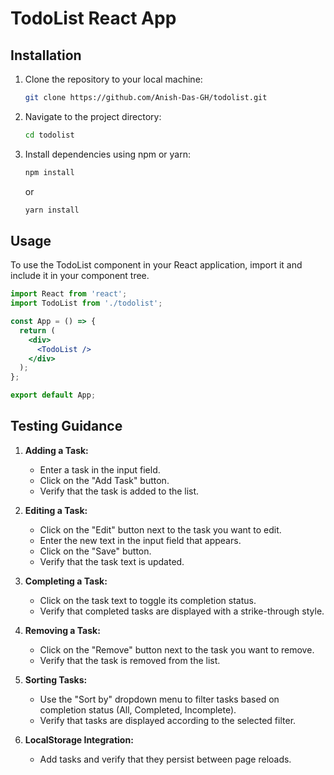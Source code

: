 
# TodoList React App



## Installation

1. Clone the repository to your local machine:
   ```bash
   git clone https://github.com/Anish-Das-GH/todolist.git
   ```

3. Navigate to the project directory:
   ```bash
   cd todolist
   ```

4. Install dependencies using npm or yarn:
   ```bash
   npm install
   ```
   or
   ```bash
   yarn install
   ```

## Usage

To use the TodoList component in your React application, import it and include it in your component tree.

```jsx
import React from 'react';
import TodoList from './todolist';

const App = () => {
  return (
    <div>
      <TodoList />
    </div>
  );
};

export default App;
```

## Testing Guidance

1. **Adding a Task:**
   - Enter a task in the input field.
   - Click on the "Add Task" button.
   - Verify that the task is added to the list.

2. **Editing a Task:**
   - Click on the "Edit" button next to the task you want to edit.
   - Enter the new text in the input field that appears.
   - Click on the "Save" button.
   - Verify that the task text is updated.

3. **Completing a Task:**
   - Click on the task text to toggle its completion status.
   - Verify that completed tasks are displayed with a strike-through style.

4. **Removing a Task:**
   - Click on the "Remove" button next to the task you want to remove.
   - Verify that the task is removed from the list.

5. **Sorting Tasks:**
   - Use the "Sort by" dropdown menu to filter tasks based on completion status (All, Completed, Incomplete).
   - Verify that tasks are displayed according to the selected filter.

6. **LocalStorage Integration:**
   - Add tasks and verify that they persist between page reloads.


